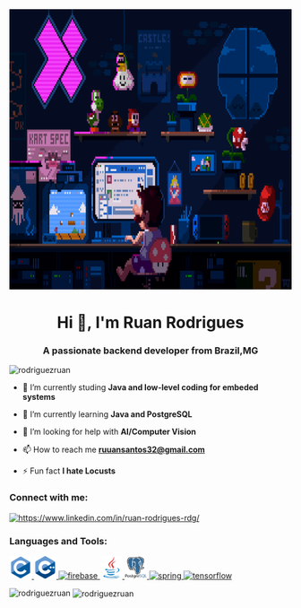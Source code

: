 <!--![Gif Gatinho](https://github.com/rodriguezruan/Images/raw/main/assets/gifgatinho.gif)-->
<a href="https://github.com/rodriguezruan/Images/blob/main/assets/gifmario.gif">
  <img src="https://github.com/rodriguezruan/Images/raw/main/assets/gifmario.gif" alt="Gif Mario" width="1000" height="500">
</a>



<h1 align="center">Hi 👋, I'm Ruan Rodrigues</h1>
<h3 align="center">A passionate backend developer from Brazil,MG</h3>

<p align="left"> <img src="https://komarev.com/ghpvc/?username=rodriguezruan&label=Profile%20views&color=0e75b6&style=flat" alt="rodriguezruan" /> </p>

- 🔭 I’m currently studing **Java and low-level coding for embeded systems**

- 🌱 I’m currently learning **Java and PostgreSQL**

- 🤝 I’m looking for help with **AI/Computer Vision**

- 📫 How to reach me **ruuansantos32@gmail.com**

- ⚡ Fun fact **I hate Locusts**

<h3 align="left">Connect with me:</h3>
<p align="left">
<a href="https://linkedin.com/in/https://www.linkedin.com/in/ruan-rodrigues-rdg/" target="blank"><img align="center" src="https://raw.githubusercontent.com/rahuldkjain/github-profile-readme-generator/master/src/images/icons/Social/linked-in-alt.svg" alt="https://www.linkedin.com/in/ruan-rodrigues-rdg/" height="30" width="40" /></a>
</p>

<h3 align="left">Languages and Tools:</h3>
<p align="left"> <a href="https://www.cprogramming.com/" target="_blank" rel="noreferrer"> <img src="https://raw.githubusercontent.com/devicons/devicon/master/icons/c/c-original.svg" alt="c" width="40" height="40"/> </a> <a href="https://www.w3schools.com/cpp/" target="_blank" rel="noreferrer"> <img src="https://raw.githubusercontent.com/devicons/devicon/master/icons/cplusplus/cplusplus-original.svg" alt="cplusplus" width="40" height="40"/> </a> <a href="https://firebase.google.com/" target="_blank" rel="noreferrer"> <img src="https://www.vectorlogo.zone/logos/firebase/firebase-icon.svg" alt="firebase" width="40" height="40"/> </a> <a href="https://www.java.com" target="_blank" rel="noreferrer"> <img src="https://raw.githubusercontent.com/devicons/devicon/master/icons/java/java-original.svg" alt="java" width="40" height="40"/> </a> <a href="https://www.postgresql.org" target="_blank" rel="noreferrer"> <img src="https://raw.githubusercontent.com/devicons/devicon/master/icons/postgresql/postgresql-original-wordmark.svg" alt="postgresql" width="40" height="40"/> </a> <a href="https://spring.io/" target="_blank" rel="noreferrer"> <img src="https://www.vectorlogo.zone/logos/springio/springio-icon.svg" alt="spring" width="40" height="40"/> </a> <a href="https://www.tensorflow.org" target="_blank" rel="noreferrer"> <img src="https://www.vectorlogo.zone/logos/tensorflow/tensorflow-icon.svg" alt="tensorflow" width="40" height="40"/> </a> </p>

<p><img align="left" src="https://github-readme-stats.vercel.app/api/top-langs?username=rodriguezruan&show_icons=true&locale=en&layout=compact" alt="rodriguezruan" /></p>

<p>&nbsp;<img align="center" src="https://github-readme-stats.vercel.app/api?username=rodriguezruan&show_icons=true&locale=en" alt="rodriguezruan" /></p>
